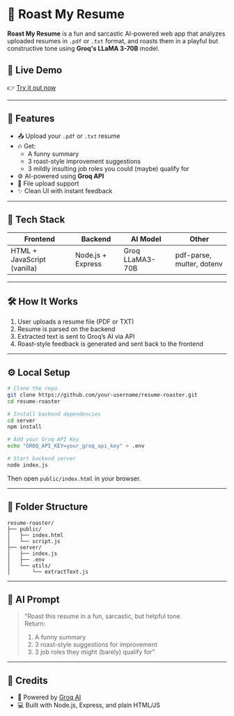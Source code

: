 # 📄 Roast My Resume

**Roast My Resume** is a fun and sarcastic AI-powered web app that analyzes uploaded resumes in `.pdf` or `.txt` format, and roasts them in a playful but constructive tone using **Groq's LLaMA 3-70B** model.

## 🔗 Live Demo

👉 [Try it out now](https://roast-resume.onrender.com)

---

## 🚀 Features

- 📤 Upload your `.pdf` or `.txt` resume
- 🔥 Get:
  - A funny summary
  - 3 roast-style improvement suggestions
  - 3 mildly insulting job roles you could (maybe) qualify for
- ⚙️ AI-powered using **Groq API**
- 📁 File upload support
- ✨ Clean UI with instant feedback

---

## 🧰 Tech Stack

| Frontend        | Backend         | AI Model        | Other         |
|----------------|-----------------|-----------------|---------------|
| HTML + JavaScript (vanilla) | Node.js + Express | Groq LLaMA3-70B | pdf-parse, multer, dotenv |

---

## 🛠️ How It Works

1. User uploads a resume file (PDF or TXT)
2. Resume is parsed on the backend
3. Extracted text is sent to Groq’s AI via API
4. Roast-style feedback is generated and sent back to the frontend

---

## ⚙️ Local Setup

```bash
# Clone the repo
git clone https://github.com/your-username/resume-roaster.git
cd resume-roaster

# Install backend dependencies
cd server
npm install

# Add your Groq API Key
echo "GROQ_API_KEY=your_groq_api_key" > .env

# Start backend server
node index.js
```

Then open `public/index.html` in your browser.

---

## 📁 Folder Structure

```
resume-roaster/
├── public/
│   ├── index.html
│   └── script.js
├── server/
│   ├── index.js
│   ├── .env
│   └── utils/
│       └── extractText.js
```

---

## 🤖 AI Prompt

> "Roast this resume in a fun, sarcastic, but helpful tone.  
>  Return:  
>  1. A funny summary  
>  2. 3 roast-style suggestions for improvement  
>  3. 3 job roles they might (barely) qualify for"

---

## 🙌 Credits

- 🧠 Powered by [Groq AI](https://console.groq.com/)
- 💻 Built with Node.js, Express, and plain HTML/JS

